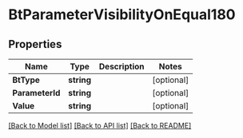 # BtParameterVisibilityOnEqual180

## Properties

Name | Type | Description | Notes
------------ | ------------- | ------------- | -------------
**BtType** | **string** |  | [optional] 
**ParameterId** | **string** |  | [optional] 
**Value** | **string** |  | [optional] 

[[Back to Model list]](../README.md#documentation-for-models) [[Back to API list]](../README.md#documentation-for-api-endpoints) [[Back to README]](../README.md)


